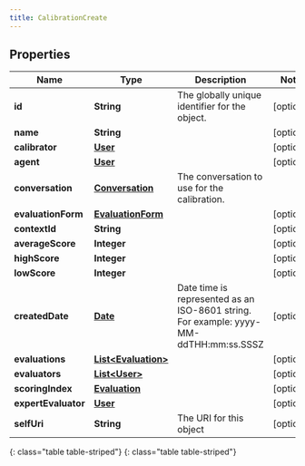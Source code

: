 ```yaml
---
title: CalibrationCreate
---
```


## Properties

| Name | Type | Description | Notes |
| ------------ | ------------- | ------------- | ------------- |
| **id** | **String** | The globally unique identifier for the object. |  [optional] |
| **name** | **String** |  |  [optional] |
| **calibrator** | [**User**](User.html) |  |  [optional] |
| **agent** | [**User**](User.html) |  |  [optional] |
| **conversation** | [**Conversation**](Conversation.html) | The conversation to use for the calibration. |  |
| **evaluationForm** | [**EvaluationForm**](EvaluationForm.html) |  |  [optional] |
| **contextId** | **String** |  |  [optional] |
| **averageScore** | **Integer** |  |  [optional] |
| **highScore** | **Integer** |  |  [optional] |
| **lowScore** | **Integer** |  |  [optional] |
| **createdDate** | [**Date**](Date.html) | Date time is represented as an ISO-8601 string. For example: yyyy-MM-ddTHH:mm:ss.SSSZ |  [optional] |
| **evaluations** | [**List&lt;Evaluation&gt;**](Evaluation.html) |  |  [optional] |
| **evaluators** | [**List&lt;User&gt;**](User.html) |  |  [optional] |
| **scoringIndex** | [**Evaluation**](Evaluation.html) |  |  [optional] |
| **expertEvaluator** | [**User**](User.html) |  |  [optional] |
| **selfUri** | **String** | The URI for this object |  [optional] |
{: class="table table-striped"}
{: class="table table-striped"}


